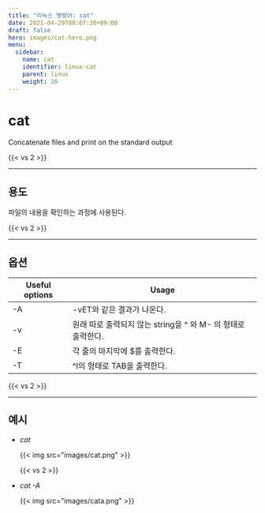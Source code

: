 ```yaml
---
title: "리눅스 명령어: cat"
date: 2021-04-29T00:07:30+09:00
draft: false
hero: images/cat-hero.png
menu:
  sidebar:
    name: cat
    identifier: linux-cat
    parent: linux
    weight: 10
---
```


# cat

Concatenate files and print on the standard output

{{< vs 2 >}}

---
## 용도
파일의 내용을 확인하는 과정에 사용된다.

{{< vs 2 >}}

---
## 옵션

| Useful options | Usage                                                        |
| -------------- | ------------------------------------------------------------ |
| -A             | -vET와 같은 결과가 나온다.                                   |
| -v             | 원래 따로 출력되지 않는 string을 ^ 와 M- 의 형태로 출력한다. |
| -E             | 각 줄의 마지막에 $를 출력한다.                               |
| -T             | ^l의 형태로 TAB을 출력한다.                                  |

{{< vs 2 >}}

---
## 예시

   - *cat*

     {{< img src="images/cat.png" >}}

     {{< vs 2 >}}

   - *cat -A*

     {{< img src="images/cata.png" >}}
